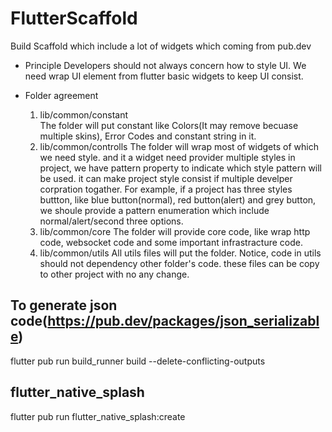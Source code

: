# FlutterScaffold
Build Scaffold which include a lot of widgets which coming from pub.dev

- Principle
Developers should not always concern how to style UI. We need wrap UI element from flutter basic widgets to keep UI consist.

- Folder agreement
  1. lib/common/constant  
The folder will put constant like Colors(It may remove becuase multiple skins), Error Codes and constant string in it.
  2. lib/common/controlls
The folder will wrap most of widgets of which we need style. and it a widget need provider multiple styles in project, we have pattern property to indicate which style pattern will be used. it can make project style consist if multiple develper corpration togather. 
For example, if a project has three styles buttton, like blue button(normal), red button(alert) and grey button, we shoule provide a pattern enumeration which include normal/alert/second three options.  
  3. lib/common/core
The folder will provide core code, like wrap http code, websocket code and some important infrastracture code.  
  4. lib/common/utils
All utils files will put the folder. Notice, code in utils should not dependency other folder's code. these files can be copy to other project with no any change.  


## To generate json code(https://pub.dev/packages/json_serializable)
flutter pub run build_runner build --delete-conflicting-outputs

## flutter_native_splash
flutter pub run flutter_native_splash:create
